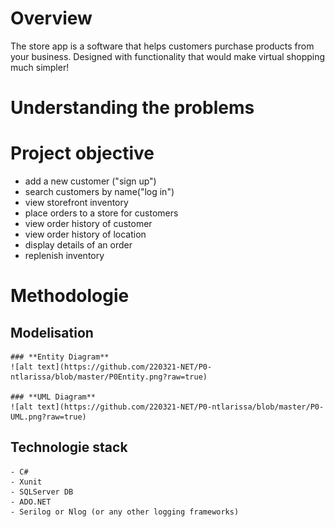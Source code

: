 # **Overview**

The store app is a software that helps customers purchase products from your business. Designed with functionality that would make virtual shopping much simpler!

# **Understanding the problems**

# **Project objective**

- add a new customer ("sign up")
- search customers by name("log in")
- view storefront inventory
- place orders to a store for customers
- view order history of customer
- view order history of location
- display details of an order
- replenish inventory

# **Methodologie**


  ## **Modelisation**
  
    ### **Entity Diagram**
    ![alt text](https://github.com/220321-NET/P0-ntlarissa/blob/master/P0Entity.png?raw=true)

    ### **UML Diagram**
    ![alt text](https://github.com/220321-NET/P0-ntlarissa/blob/master/P0-UML.png?raw=true)

  ## **Technologie stack**
    
    - C#
    - Xunit
    - SQLServer DB
    - ADO.NET
    - Serilog or Nlog (or any other logging frameworks)
